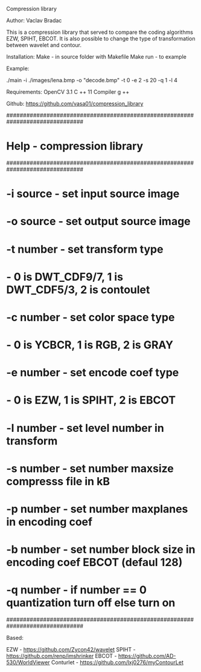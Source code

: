 Compression library

Author: Vaclav Bradac

This is a compression library that served to compare the coding algorithms EZW, SPIHT, EBCOT. It is also possible to change the type of transformation between wavelet and contour.

Installation:
Make - in source folder with Makefile
Make run - to example

Example:

./main -i ./images/lena.bmp -o "decode.bmp" -t 0 -e 2 -s 20 -q 1 -l 4


Requirements:
OpenCV 3.1
C ++ 11
Compiler g ++

Github:
https://github.com/vasa01/compression_library

###############################################################################
# Help  - compression library                                                 #
###############################################################################
# -i  source - set input source image                                         #
# -o  source - set output source image                                        #
# -t  number - set transform type                                             #
#         - 0 is DWT_CDF9/7, 1 is DWT_CDF5/3, 2 is contoulet                  #
# -c  number - set color space type                                           #
#         - 0 is YCBCR, 1 is RGB, 2 is  GRAY                                  #
# -e  number - set encode coef type                                           #
#         - 0 is EZW, 1 is SPIHT, 2 is EBCOT                                  #
# -l  number - set level number in transform                                  #
# -s  number - set number maxsize compresss file in kB                        #
# -p  number - set number maxplanes in encoding coef                          #
# -b  number - set number block size in encoding coef EBCOT (defaul 128)      #
# -q  number - if number == 0 quantization turn off else turn on              #
###############################################################################

Based:

EZW - https://github.com/Zycon42/wavelet
SPIHT - https://github.com/renp/imshrinker
EBCOT - https://github.com/AD-530/WorldViewer
Conturlet - https://github.com/lxj0276/myContourLet
